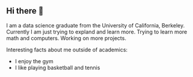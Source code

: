 ## Hi there 👋

I am a data science graduate from the University of California, Berkeley. Currently I am just trying to expland and learn more. Trying to learn more math and computers. Working on more projects.

Interesting facts about me outside of academics:
- I enjoy the gym
- I like playing basketball and tennis
  

<!--
**stevenyucodes/stevenyucodes** is a ✨ _special_ ✨ repository because its `README.md` (this file) appears on your GitHub profile.

Here are some ideas to get you started:

- 🔭 I’m currently working on machine learning
- 🌱 I’m currently learning ...
- 👯 I’m looking to collaborate on ...
- 🤔 I’m looking for help with ...
- 💬 Ask me about ...
- 📫 How to reach me: ...
- 😄 Pronouns: ...
- ⚡ Fun fact: ...
-->
